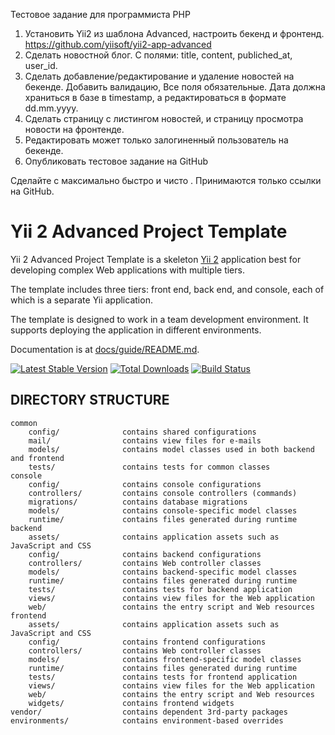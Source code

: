 Тестовое задание для программиста PHP

1. Установить Yii2 из шаблона Advanced, настроить бекенд и фронтенд.
https://github.com/yiisoft/yii2-app-advanced
2. Сделать новостной блог. С полями: title, content, publiched_at, user_id.
3. Сделать добавление/редактирование и удаление новостей на бекенде. Добавить валидацию, Все поля обязательные. Дата должна храниться в базе в timestamp, а редактироваться в формате dd.mm.yyyy.
4. Сделать страницу с листингом новостей, и страницу просмотра новости на фронтенде.
5. Редактировать может только залогиненный пользователь на бекенде. 
6. Опубликовать тестовое задание на GitHub

Сделайте с максимально быстро и чисто . Принимаются только ссылки на GitHub.



Yii 2 Advanced Project Template
===============================

Yii 2 Advanced Project Template is a skeleton [Yii 2](http://www.yiiframework.com/) application best for
developing complex Web applications with multiple tiers.

The template includes three tiers: front end, back end, and console, each of which
is a separate Yii application.

The template is designed to work in a team development environment. It supports
deploying the application in different environments.

Documentation is at [docs/guide/README.md](docs/guide/README.md).

[![Latest Stable Version](https://poser.pugx.org/yiisoft/yii2-app-advanced/v/stable.png)](https://packagist.org/packages/yiisoft/yii2-app-advanced)
[![Total Downloads](https://poser.pugx.org/yiisoft/yii2-app-advanced/downloads.png)](https://packagist.org/packages/yiisoft/yii2-app-advanced)
[![Build Status](https://travis-ci.org/yiisoft/yii2-app-advanced.svg?branch=master)](https://travis-ci.org/yiisoft/yii2-app-advanced)

DIRECTORY STRUCTURE
-------------------

```
common
    config/              contains shared configurations
    mail/                contains view files for e-mails
    models/              contains model classes used in both backend and frontend
    tests/               contains tests for common classes    
console
    config/              contains console configurations
    controllers/         contains console controllers (commands)
    migrations/          contains database migrations
    models/              contains console-specific model classes
    runtime/             contains files generated during runtime
backend
    assets/              contains application assets such as JavaScript and CSS
    config/              contains backend configurations
    controllers/         contains Web controller classes
    models/              contains backend-specific model classes
    runtime/             contains files generated during runtime
    tests/               contains tests for backend application    
    views/               contains view files for the Web application
    web/                 contains the entry script and Web resources
frontend
    assets/              contains application assets such as JavaScript and CSS
    config/              contains frontend configurations
    controllers/         contains Web controller classes
    models/              contains frontend-specific model classes
    runtime/             contains files generated during runtime
    tests/               contains tests for frontend application
    views/               contains view files for the Web application
    web/                 contains the entry script and Web resources
    widgets/             contains frontend widgets
vendor/                  contains dependent 3rd-party packages
environments/            contains environment-based overrides
```
